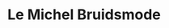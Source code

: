 ---
address: Spoorpad 10
title: Le Michel Bruidsmode
city: Geffen
zip: 5386 KE
country: Netherlands
lat: 51.745382
lng: 5.4641
phone: 073-5321085
email: info@mstrouwservice.nl
url: http://www.lemichelbruidsmode.nl/
---